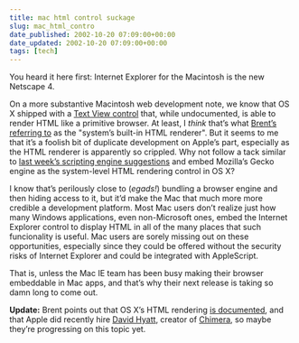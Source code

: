 ```yaml
---
title: mac html control suckage
slug: mac_html_contro
date_published: 2002-10-20 07:09:00+00:00
date_updated: 2002-10-20 07:09:00+00:00
tags: [tech]
---
```

You heard it here first: Internet Explorer for the Macintosh is the new Netscape 4.

On a more substantive Macintosh web development note, we know that OS X shipped with a [Text View control](http://developer.apple.com/techpubs/macosx/Cocoa/TasksAndConcepts/ProgrammingTopics/UITextView/index.html) that, while undocumented, is able to render HTML like a primitive browser. At least, I *think* that’s what [Brent’s referring to](http://ranchero.com/software/netnewswire/faq.php#htmlpane) as the "system’s built-in HTML renderer". But it seems to me that it’s a foolish bit of duplicate development on Apple’s part, especially as the HTML renderer is apparently so crippled. Why not follow a tack similar to [last week’s scripting engine suggestions](/index.php?archives/003545.php) and embed Mozilla’s Gecko engine as the system-level HTML rendering control in OS X?

I know that’s perilously close to (*egads!*) bundling a browser engine and then hiding access to it, but it’d make the Mac that much more more credible a development platform. Most Mac users don’t realize just how many Windows applications, even non-Microsoft ones, embed the Internet Explorer control to display HTML in all of the many places that such funcionality is useful. Mac users are sorely missing out on these opportunities, especially since they could be offered without the security risks of Internet Explorer and could be integrated with AppleScript.

That is, unless the Mac IE team has been busy making their browser embeddable in Mac apps, and that’s why their next release is taking so damn long to come out.

**Update:** Brent points out that OS X’s HTML rendering [is documented](http://developer.apple.com/techpubs/macosx/Cocoa/Reference/ApplicationKit/ObjC_classic/Classes/NSAttributedString.html#//apple_ref/occ/instm/NSAttributedString/initWithHTML:documentAttributes:), and that Apple did recently hire [David Hyatt](http://www.mozillazine.org/weblogs/hyatt/2002_07_14_mozillian_archive.html), creator of [Chimera](http://chimera.mozdev.org), so maybe they’re progressing on this topic yet.

